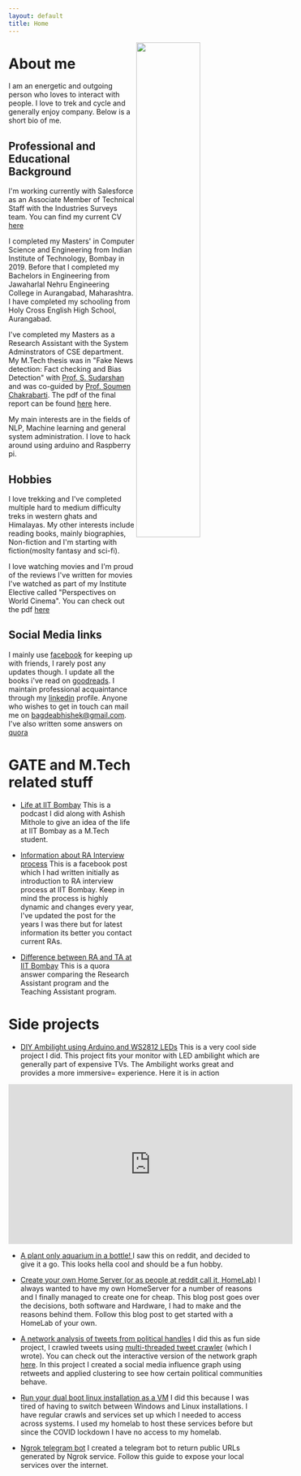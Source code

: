```yaml
---
layout: default
title: Home
---
```



 <img src="../images/profile_pic.jpg" width="50%" height="50%" align="right" /> 

# About me
I am an energetic and outgoing person who loves to interact with people. I love to trek and cycle and generally enjoy company. Below is a short bio of me. 

## Professional and Educational Background

I'm working currently with Salesforce as an Associate Member of Technical Staff with the Industries Surveys team. You can find my current CV [here](../pdfs/resume.pdf)

I completed my Masters' in Computer Science and Engineering from Indian Institute of Technology, Bombay in 2019. Before that I completed my Bachelors in Engineering from Jawaharlal Nehru Engineering College in Aurangabad, Maharashtra. I have completed my schooling from Holy Cross English High School, Aurangabad.

I've completed my Masters as a Research Assistant with the System Adminstrators of CSE department. My M.Tech thesis was in "Fake News detection: Fact checking and Bias Detection" with <a href="https://www.cse.iitb.ac.in/~sudarsha"> Prof. S. Sudarshan </a> and was co-guided by <a href="https://www.cse.iitb.ac.in/~soumen">Prof. Soumen Chakrabarti</a>. The pdf of the final report can be found <a href="../pdfs/mtp_report.pdf">here</a> here. 

My main interests are in the fields of NLP, Machine learning and general system administration. I love to hack around using arduino and Raspberry pi. 

## Hobbies
I love trekking and I've completed multiple hard to medium difficulty treks in western ghats and Himalayas. My other interests include reading books, mainly biographies, Non-fiction and I'm starting with fiction(moslty fantasy and sci-fi).

I love watching movies and I'm proud of the reviews I've written for movies I've watched as part of my Institute Elective called "Perspectives on World Cinema". You can check out the pdf <a href="../pdfs/DE_410.pdf">here</a>

## Social Media links
I mainly use [facebook](https://www.facebook.com/bagdeabhishek) for keeping up with friends, I rarely post any updates though. I update all the books i've read on [goodreads](https://www.goodreads.com/bagdeabhishek). I maintain professional acquaintance through my [linkedin](https://www.linkedin.com/in/bagdeabhishek/) profile. Anyone who wishes to get in touch can mail me on [bagdeabhishek@gmail.com](mailto:bagdeabhishek@gmail.com). I've also written some answers on [quora](https://www.quora.com/profile/Abhishek-Bagade)

# GATE and M.Tech related stuff

* [Life at IIT Bombay](https://www.mixcloud.com/careerhunt/life-at-iit-bombay-by-abhishek-bagade-and-ashish-mitole/)
This is a podcast I did along with Ashish Mithole to give an idea of the life at IIT Bombay as a M.Tech student.

* [Information about RA Interview process](https://www.facebook.com/groups/core.cs/permalink/1435736943125221/)
This is a facebook post which I had written initially as introduction to RA interview process at IIT Bombay. Keep in mind the process is highly dynamic and changes every year, I've updated the post for the years I was there but for latest information its better you contact current RAs.

* [Difference between RA and TA at IIT Bombay](https://qr.ae/TWIW33)
This is a quora answer comparing the Research Assistant program and the Teaching Assistant program.

# Side projects 
* [DIY Ambilight using Arduino and WS2812 LEDs](../ambilight)
This is a very cool side project I did. This project fits your monitor with LED ambilight which are generally part of expensive TVs. The Ambilight works great and provides a more immersive= experience. Here it is in action

<div align="center"> <iframe width="560" height="315" src="https://www.youtube.com/embed/DI81c2mnmzU" frameborder="0" allow="accelerometer; encrypted-media; gyroscope; picture-in-picture" allowfullscreen></iframe></div>

* [A plant only aquarium in a bottle! ](../jarrarium)
I saw this on reddit, and decided to give it a go. This looks hella cool and should be a fun hobby.

* [Create your own Home Server (or as people at reddit call it, HomeLab)](../homelab)
I always wanted to have my own HomeServer for a number of reasons and I finally managed to create one for cheap. This blog post goes over the decisions, both software and Hardware, I had to make and the reasons behind them. Follow this blog post to get started with a HomeLab of your own. 

* [A network analysis of tweets from political handles](../twitterAnalysis)
I did this as fun side project, I crawled tweets using [multi-threaded tweet crawler](https://github.com/bagdeabhishek/TweetCrawlMultiThreaded) (which I wrote). You can check out the interactive version of the network graph [here](../twitter_graph.html).
In this project I created a social media influence graph using retweets and applied clustering to see how certain political communities behave. 

* [Run your dual boot linux installation as a VM](../dualbootasVM)
I did this because I was tired of having to switch between Windows and Linux installations. I have regular crawls and services set up which I needed to access across systems. I used my homelab to host these services before but since the COVID lockdown I have no access to my homelab. 

* [Ngrok telegram bot](../ngrok)
I created a telegram bot to return public URLs generated by Ngrok service. Follow this guide to expose your local services over the internet.































